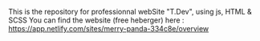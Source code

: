 This is the repository for professionnal webSite "T.Dev", using js, HTML & SCSS
You can find the website (free heberger) here :
https://app.netlify.com/sites/merry-panda-334c8e/overview
